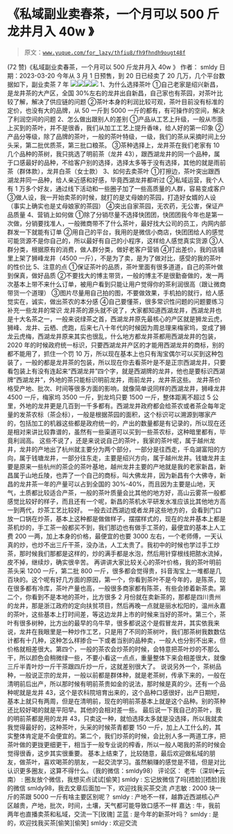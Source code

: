 # 《私域副业卖春茶，一个月可以 500 斤龙井月入 40w 》

> 原文：[`www.yuque.com/for_lazy/thfiu8/fh9fhndh9ougt48f`](https://www.yuque.com/for_lazy/thfiu8/fh9fhndh9ougt48f)

<ne-h2 id="6e7d9250" data-lake-id="6e7d9250"><ne-heading-ext><ne-heading-anchor></ne-heading-anchor><ne-heading-fold></ne-heading-fold></ne-heading-ext><ne-heading-content><ne-text id="u8c75687d">(72 赞)《私域副业卖春茶，一个月可以 500 斤龙井月入 40w 》</ne-text></ne-heading-content></ne-h2> <ne-p id="u3999cdd3" data-lake-id="u3999cdd3"><ne-text id="ucf07730a">作者： smldy</ne-text></ne-p> <ne-p id="uf51575d5" data-lake-id="uf51575d5"><ne-text id="u4a68b623">日期：2023-03-20</ne-text></ne-p> <ne-p id="u52bdaba6" data-lake-id="u52bdaba6"><ne-text id="uaea4945d">今年从 3 月 1 日预售，到 20 日已经卖了 20 几万，几个平台数据如下，副业卖茶 7 年</ne-text></ne-p> <ne-p id="u6c889428" data-lake-id="u6c889428"><ne-card data-card-name="image" data-card-type="inline" id="rWbTI" data-event-boundary="card">![](img/bb13dac907f251d97847b60486a25b2a.png)<ne-card data-card-name="image" data-card-type="inline" id="ePVSk" data-event-boundary="card">![](img/d2c699d7f0306c032f27abca823e715b.png)<ne-card data-card-name="image" data-card-type="inline" id="Fn50M" data-event-boundary="card">![](img/46a0f18af21b2471c2792ea9ac76a601.png)<ne-card data-card-name="image" data-card-type="inline" id="yB04K" data-event-boundary="card">![](img/7776d4a95b766b0443ec1d770f994638.png)  <ne-p id="u14ef552d" data-lake-id="u14ef552d"><ne-text id="ua8eb1f57">1、为什么选择茶叶</ne-text></ne-p> <ne-p id="u011fa328" data-lake-id="u011fa328"><ne-text id="udad5025d">①自己老家是绍兴新昌，是龙井茶的大产区，全国 30%左右的龙井出自新昌，自己家也有茶园，对茶叶比较了解，解决了供应链的问题</ne-text></ne-p> <ne-p id="u49140c16" data-lake-id="u49140c16"><ne-text id="uf0d148e2">②茶叶本身的利润比较可观，茶叶目前没有标准的定价，也没有大的品牌，从 50 一斤到 5000 一斤的都有，有可操作的空间，解决了利润空间的问题</ne-text></ne-p> <ne-p id="u61732ea4" data-lake-id="u61732ea4"><ne-text id="u85c5b361">2、怎么做出跟别人的差别</ne-text></ne-p> <ne-p id="uafbcb6b2" data-lake-id="uafbcb6b2"><ne-text id="uefe59bf7">①产品从工艺上升级，一般从市面上买到的茶叶，并不是很香，我们从加工工艺上提升香味，给人好的第一印象</ne-text></ne-p> <ne-p id="uc6f87c15" data-lake-id="uc6f87c15"><ne-text id="uf1489a12">②产品分等级，除了品牌的茶叶，一般的茶叶特级，一级，我们的茶从采摘时间上分头采，第二批优质茶，第三批口粮茶。</ne-text></ne-p> <ne-p id="u6da1638c" data-lake-id="u6da1638c"><ne-text id="ufcbe83ee">③茶种选择上，龙井茶在我们老家有 10 几个品种的茶树，我只挑选了明前茶（龙井 43），跟西湖龙井的同一个品种，属于口感最好的品种，不给客户别的选择，选择太多等于没有选择，其他的就是雨前茶（群体款），龙井白茶（女士款）</ne-text></ne-p> <ne-p id="u3e81422b" data-lake-id="u3e81422b"><ne-text id="u9de5fd9b">3、如何去卖茶叶</ne-text></ne-p> <ne-p id="u59e1774a" data-lake-id="u59e1774a"><ne-text id="u6573f001">①打擦边，茶叶突出跟西湖龙井同一品种，给人亲近感和好感，毕竟西湖龙井都听过</ne-text></ne-p> <ne-p id="ue75edd58" data-lake-id="ue75edd58"><ne-text id="u72c753ae">②私域运营，我个人有 1 万多个好友，通过线下活动和一些圈子加了一些高质量的人群，容易变成客户</ne-text></ne-p> <ne-p id="u56d7d849" data-lake-id="u56d7d849"><ne-text id="ua788167a">③做人设，我一开始卖茶的时候，就打的是丈母娘的茶园，打造好女婿的人设（事实上确实也是丈母娘家的茶园）</ne-text></ne-p> <ne-p id="u65abb92b" data-lake-id="u65abb92b"><ne-text id="ud914a7cc">④突出自家茶园，无农药，无公害，保证产品质量</ne-text></ne-p> <ne-p id="ufa29fc59" data-lake-id="ufa29fc59"><ne-text id="u66ce2d91">4、营销上如何做</ne-text></ne-p> <ne-p id="uf8bc1dc2" data-lake-id="uf8bc1dc2"><ne-text id="u2bba5c20">①除了分销尽量不选择快团团，快团团我今年也是第一次做，分销要找准人，一般微商带不了什么茶叶，最好找大公司的员工，内网内部群发一下就能有订单</ne-text></ne-p> <ne-p id="u45eb518d" data-lake-id="u45eb518d"><ne-text id="uae1bab8a">②用自己的平台，我用的是微信小商店，快团团给人的感觉可能货源不是你自己的，所以最好有自己的小程序，这样给人感觉真实货源</ne-text></ne-p> <ne-p id="u1bfe866e" data-lake-id="u1bfe866e"><ne-text id="u5c8478a6">③人群分类，根据原有的消费，做人群分类，做好老客户营销</ne-text></ne-p> <ne-p id="u9d1a0816" data-lake-id="u9d1a0816"><ne-text id="u05600401">④打出差价，我的店铺里上架了狮峰龙井（4500 一斤），不是为了卖，是为了做对比，感受的我的茶叶的性价比</ne-text></ne-p> <ne-p id="u6586cb70" data-lake-id="u6586cb70"><ne-text id="u32813a72">5、注意的点</ne-text></ne-p> <ne-p id="ua8cae81a" data-lake-id="ua8cae81a"><ne-text id="ue29eb3e9">①保证茶叶的品质，茶叶里面有很多道道，自己的茶叶做到保真，做好品质</ne-text></ne-p> <ne-p id="u1465698a" data-lake-id="u1465698a"><ne-text id="u99112c30">②不要找大的博主带货，一般的博主不是很勤奋做的，发一两次基本上带不来什么订单，被用户看到只能让用户觉得你的茶利润很高（跟让微商带货一个道理）</ne-text></ne-p> <ne-p id="uca8a9017" data-lake-id="uca8a9017"><ne-text id="u5fc52134">③图片尽量用自己拍的图，不要做效果，手机拍的就行，给人感觉实在，诚实，做出茶农的本分感</ne-text></ne-p> <ne-p id="uffcba4f9" data-lake-id="uffcba4f9"><ne-text id="u8107b9ae">④自己要懂茶，很多常识性问题的问题要练习</ne-text></ne-p> <ne-p id="u8300b0d5" data-lake-id="u8300b0d5"><ne-text id="u8aee5bfe">补充一些龙井的常识</ne-text></ne-p> <ne-p id="ub16137bb" data-lake-id="ub16137bb"><ne-text id="u3152470e">龙井茶的源头就不说了，大家都知道西湖龙井，西湖龙井也是十大名茶之一，一般来说绿茶之首，西湖龙井原先最核心的产区就是狮龙云虎，狮峰、龙井、云栖、虎跑，后来七八十年代的时候因为周总理来梅家坞，变成了狮龙云虎梅，西湖龙井原来其实也很乱，什么地方都龙井茶都用西湖龙井的包装，2020 年的时候政府统一标识，只要西湖龙井产区的才能用西湖龙井的商标，别的都不能用了，抓住一个罚 10 万，所以现在基本上也只有淘宝偶尔可以买到这种包装了，一般的都是龙井茶的包装，所以现在你去看茶叶是不是正宗西湖龙井，只要看包装上有没有连起来“西湖龙井”四个字，就是西湖牌的龙井，他也是要标识西湖牌“西湖龙井”，外地的茶只能标识明前龙井，雨前龙井，龙井茶这些。</ne-text></ne-p> <ne-p id="u7c93df3f" data-lake-id="u7c93df3f"><ne-text id="u600ca0dc">龙井茶价格受产地、批次、时间等很多方面的影响，就像简单说同样的西湖龙井，狮峰龙井 4500 一斤，梅家坞 3500 一斤，到龙坞只要 1500 一斤，整体距离不超过 5 公里，外地的龙井更是几百到一千多都有。西湖龙井政府都会给茶农或者茶企每年定量的发茶农标（茶企标），一般是根据茶园的面积，这个标识可以溯源到哪家产的，包括加工的机器这些都是政府统一的，产出的数量都是有记录的，所以现在还是相对来讲比较靠谱的，虽然有一些渠道可以买到一些茶农标，这种暗里都有，毕竟利润高。</ne-text></ne-p> <ne-p id="ue861e1a4" data-lake-id="ue861e1a4"><ne-text id="u12e43435">这些不说了，还是来说说自己的茶叶，我家的茶叶呢，属于越州龙井，龙井的产地出了杭州就主要分为两个部分，一部分是往西走，千岛湖富阳的方向，属于钱塘龙井，一部分往东走，主要是绍兴方向，属于越州龙井。钱塘龙井主要是原来一些杭州的茶企的茶叶基地，越州龙井主要的产地就是我的老家新昌，新昌属于山地丘陵，也弄了一个自己的商标，叫大佛龙井，因为新昌有个大佛寺，新昌的龙井茶一年的产量可以占到全国的 30%-40%，而且因为主要是山地，天气，土质都比较适合产茶，一般的茶叶质量会比其他的地方好，高山云雾茶一般都感觉比较好的样子，而且还有一个呢，新昌的茶机水平研发水准应该比其他地方高一到两代，炒茶工艺比较好。</ne-text></ne-p> <ne-p id="uf813c215" data-lake-id="uf813c215"><ne-text id="ub19bff75">一般去过西湖边或者龙井这些地方的，会看到门口放一口锅在炒茶，基本上这种都是做做样子，摆摆样式的，现在的龙井基本上都是茶机炒的，手工茶一般都买不到，我们那边也有做手工茶的，最便宜的基本上人工费 200 一两，加上本身的价格，最便宜的也要 3000 左右，一个老师傅，一天认真的炒，也炒不出三斤干茶，没办法，人工太贵了。我初中的时候也学过手工炒茶，那时候我们那都是这样的，炒的满手都是水泡，然后用针穿根线把脓水流掉，皮不掉，继续炒，确实很辛苦。</ne-text></ne-p> <ne-p id="u54e0e118" data-lake-id="u54e0e118"><ne-text id="u51fd7180">再讲讲大家比较关心的茶叶价格，我的茶叶明前茶头采 1200 一斤，第二批 800 一斤，很多都会觉得贵，抖音淘宝上一堆都是几百块的。这个呢有好几方面的原因，第一个，你看到茶叶不是今年的，是陈茶，现在很多都有冷库，茶叶产量也高，一般很多商家都有陈茶，有些会掺着新茶卖。第二个，你看到不是本地的茶叶，比方很多 2 月份就在卖新茶的，那都是四川贵州的龙井，那是浙江政府的定向扶贫项目，然后再晚一点就是丽水松阳的，温州永嘉的茶叶，这些基本上打时间差，等这边龙井上市的时候来当好的茶叶。第三个，茶叶有很多树种，比方出的最早的乌牛早，很多都说这个是假冒龙井，其实依我来说，龙井在我眼里是一种炒作工艺，只是用了不同的茶树叶，我们那茶树我数数估计都有十几种，这种怎么样掺合一下或者当别的品种卖，一般人也分别不出来，但价格就相差很大。第四个，一般的茶农会炒茶的时候，会特意把茶叶炒的不那么干，所以颜色会稍微绿一些，不要小看这一点点，重量整体下来会相差很大，就像三斤半青叶炒一斤干茶跟四斤炒一斤，这就差别很大了。</ne-text></ne-p> <ne-p id="u054449bc" data-lake-id="u054449bc"><ne-text id="u149aae21">说说另外一个，茶树品种，一般说正宗的龙井，一般以前都是群体种，就是老茶树，传承下来的，一般在清明前后出产，所以那时候有明前茶贵如金的说法，那时候是真的少。还有一个品种呢就是龙井 43，这个是农科院培育出来的，这个品种口感很好，出产日期短，基本上就只有两周，但是在清明前，现在的明前茶基本上就是这个品种。别的茶种还比较好喝的就是平阳早。其他的会相对差一些。</ne-text></ne-p> <ne-p id="u7dccca04" data-lake-id="u7dccca04"><ne-text id="uf087d378">最后说一下我自己的茶叶，我的明前茶都是用的龙井 43，只卖这一种，就怕选择太多就是没选择，所以我就卖我觉得最好的，这种茶叶，头采的时候茶青都要 150 一斤，加上人工什么的，其实整体肯定是不会便宜的。第二个，我们炒茶的时候，会比别人多一两道工序，把茶叶做的更拢更细更干，相当于一般专业说的榨香，所以一般人喝我的茶的时候会觉得很香，这步其实很重要。</ne-text></ne-p> <ne-p id="u8f891f4e" data-lake-id="u8f891f4e"><ne-text id="ub97a932d">基本上结束了，比较随意，最后欢迎做私域的朋友，做茶叶，喜欢喝茶的朋友，一起交流学习。虽然躺赚的感觉是不错，但是对比认识更多圈友，这算不得什么。（我的微信：smldy98）</ne-text></ne-p> <ne-hole id="u9ca5d1c5" data-lake-id="u9ca5d1c5"><ne-card data-card-name="hr" data-card-type="block" id="T8Vhv" data-event-boundary="card"><ne-p id="uf5ac0df4" data-lake-id="uf5ac0df4"><ne-text id="ued15575e">评论区：</ne-text></ne-p> <ne-p id="u0489930c" data-lake-id="u0489930c"><ne-text id="u90c7c490">老牛（深圳➕云南） : 圈友放个微信，我想买点试试[偷笑]</ne-text> <ne-text id="u1fd40be2">smldy : 忘记放微信了吗[捂脸][捂脸]我的微信 smldy98，我去文章后面加一下，欢迎找我买茶交流</ne-text> <ne-text id="u84d6cb3d">卢志敏 : 2000 块一斤的茶跟 5000 一斤有啥主要区别呢？</ne-text> <ne-text id="u8ad7a239">smldy : 产地不一样，越靠近西湖核心产区越贵，产地，批次，时间，土壤，天气都可能导致口感不一样</ne-text> <ne-text id="u0ea9705b">嘉达 : 牛，我前两年也直播卖茶和私域，交流一下[玫瑰]</ne-text> <ne-text id="u6496ad2e">芷蓝 : 是今年的新茶叶吗？</ne-text> <ne-text id="uba75c3f9">smldy : 是的，欢迎找我买茶[偷笑][偷笑]</ne-text> <ne-text id="ube9da123">smldy : 欢迎交流</ne-text></ne-p></ne-card></ne-hole></ne-card></ne-card></ne-card></ne-card></ne-p>